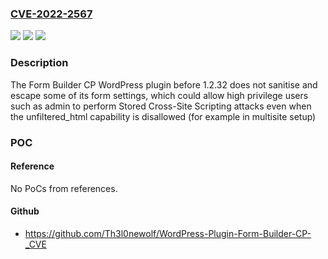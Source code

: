 ### [CVE-2022-2567](https://cve.mitre.org/cgi-bin/cvename.cgi?name=CVE-2022-2567)
![](https://img.shields.io/static/v1?label=Product&message=Form%20Builder%20CP&color=blue)
![](https://img.shields.io/static/v1?label=Version&message=1.2.32%3C%201.2.32%20&color=brighgreen)
![](https://img.shields.io/static/v1?label=Vulnerability&message=CWE-79%20Cross-Site%20Scripting%20(XSS)&color=brighgreen)

### Description

The Form Builder CP WordPress plugin before 1.2.32 does not sanitise and escape some of its form settings, which could allow high privilege users such as admin to perform Stored Cross-Site Scripting attacks even when the unfiltered_html capability is disallowed (for example in multisite setup)

### POC

#### Reference
No PoCs from references.

#### Github
- https://github.com/Th3l0newolf/WordPress-Plugin-Form-Builder-CP-_CVE

